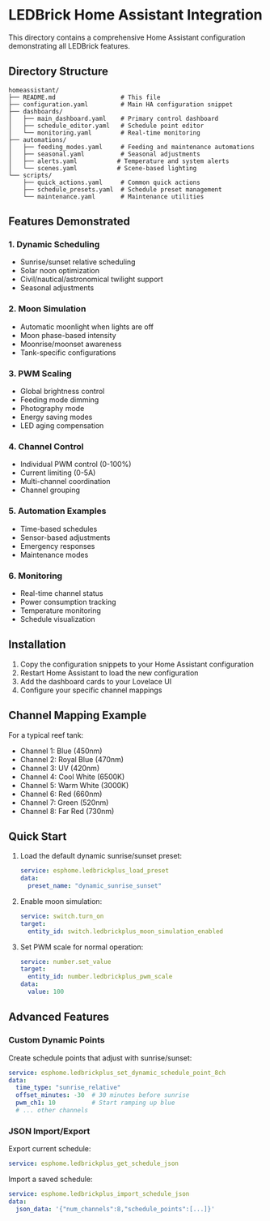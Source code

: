 # LEDBrick Home Assistant Integration

This directory contains a comprehensive Home Assistant configuration demonstrating all LEDBrick features.

## Directory Structure

```
homeassistant/
├── README.md                  # This file
├── configuration.yaml         # Main HA configuration snippet
├── dashboards/
│   ├── main_dashboard.yaml    # Primary control dashboard
│   ├── schedule_editor.yaml   # Schedule point editor
│   └── monitoring.yaml        # Real-time monitoring
├── automations/
│   ├── feeding_modes.yaml     # Feeding and maintenance automations
│   ├── seasonal.yaml          # Seasonal adjustments
│   ├── alerts.yaml           # Temperature and system alerts
│   └── scenes.yaml           # Scene-based lighting
└── scripts/
    ├── quick_actions.yaml     # Common quick actions
    ├── schedule_presets.yaml  # Schedule preset management
    └── maintenance.yaml       # Maintenance utilities
```

## Features Demonstrated

### 1. **Dynamic Scheduling**
- Sunrise/sunset relative scheduling
- Solar noon optimization
- Civil/nautical/astronomical twilight support
- Seasonal adjustments

### 2. **Moon Simulation**
- Automatic moonlight when lights are off
- Moon phase-based intensity
- Moonrise/moonset awareness
- Tank-specific configurations

### 3. **PWM Scaling**
- Global brightness control
- Feeding mode dimming
- Photography mode
- Energy saving modes
- LED aging compensation

### 4. **Channel Control**
- Individual PWM control (0-100%)
- Current limiting (0-5A)
- Multi-channel coordination
- Channel grouping

### 5. **Automation Examples**
- Time-based schedules
- Sensor-based adjustments
- Emergency responses
- Maintenance modes

### 6. **Monitoring**
- Real-time channel status
- Power consumption tracking
- Temperature monitoring
- Schedule visualization

## Installation

1. Copy the configuration snippets to your Home Assistant configuration
2. Restart Home Assistant to load the new configuration
3. Add the dashboard cards to your Lovelace UI
4. Configure your specific channel mappings

## Channel Mapping Example

For a typical reef tank:
- Channel 1: Blue (450nm)
- Channel 2: Royal Blue (470nm)
- Channel 3: UV (420nm)
- Channel 4: Cool White (6500K)
- Channel 5: Warm White (3000K)
- Channel 6: Red (660nm)
- Channel 7: Green (520nm)
- Channel 8: Far Red (730nm)

## Quick Start

1. Load the default dynamic sunrise/sunset preset:
   ```yaml
   service: esphome.ledbrickplus_load_preset
   data:
     preset_name: "dynamic_sunrise_sunset"
   ```

2. Enable moon simulation:
   ```yaml
   service: switch.turn_on
   target:
     entity_id: switch.ledbrickplus_moon_simulation_enabled
   ```

3. Set PWM scale for normal operation:
   ```yaml
   service: number.set_value
   target:
     entity_id: number.ledbrickplus_pwm_scale
   data:
     value: 100
   ```

## Advanced Features

### Custom Dynamic Points
Create schedule points that adjust with sunrise/sunset:
```yaml
service: esphome.ledbrickplus_set_dynamic_schedule_point_8ch
data:
  time_type: "sunrise_relative"
  offset_minutes: -30  # 30 minutes before sunrise
  pwm_ch1: 10          # Start ramping up blue
  # ... other channels
```

### JSON Import/Export
Export current schedule:
```yaml
service: esphome.ledbrickplus_get_schedule_json
```

Import a saved schedule:
```yaml
service: esphome.ledbrickplus_import_schedule_json
data:
  json_data: '{"num_channels":8,"schedule_points":[...]}'
```